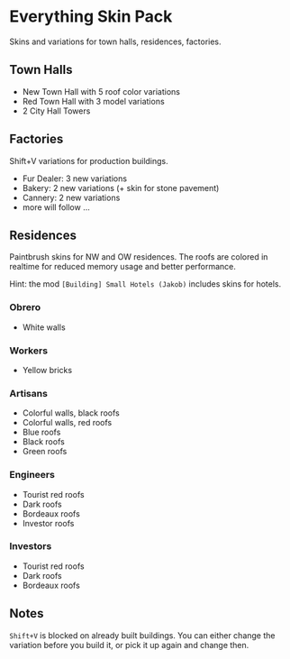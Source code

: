 # Everything Skin Pack

Skins and variations for town halls, residences, factories.

## Town Halls

- New Town Hall with 5 roof color variations
- Red Town Hall with 3 model variations
- 2 City Hall Towers

## Factories

Shift+V variations for production buildings.

- Fur Dealer: 3 new variations
- Bakery: 2 new variations (+ skin for stone pavement)
- Cannery: 2 new variations
- more will follow ...

## Residences

Paintbrush skins for NW and OW residences.
The roofs are colored in realtime for reduced memory usage and better performance.

Hint: the mod `[Building] Small Hotels (Jakob)` includes skins for hotels.

### Obrero

- White walls

### Workers

- Yellow bricks

### Artisans

- Colorful walls, black roofs
- Colorful walls, red roofs
- Blue roofs
- Black roofs
- Green roofs

### Engineers

- Tourist red roofs
- Dark roofs
- Bordeaux roofs
- Investor roofs

### Investors

- Tourist red roofs
- Dark roofs
- Bordeaux roofs

## Notes

`Shift+V` is blocked on already built buildings.
You can either change the variation before you build it, or pick it up again and change then.
